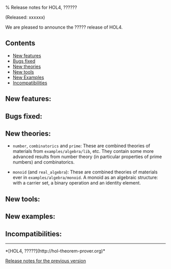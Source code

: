 % Release notes for HOL4, ??????

<!-- search and replace ?????? strings corresponding to release name -->
<!-- indent code within bulleted lists to column 11 -->

(Released: xxxxxx)

We are pleased to announce the ????? release of HOL4.

Contents
--------

-   [New features](#new-features)
-   [Bugs fixed](#bugs-fixed)
-   [New theories](#new-theories)
-   [New tools](#new-tools)
-   [New Examples](#new-examples)
-   [Incompatibilities](#incompatibilities)

New features:
-------------

Bugs fixed:
-----------

New theories:
-------------

- `number`, `combinatorics` and `prime`: These are combined theories of materials
   from `examples/algebra/lib`, etc. They contain some more advanced results from
   number theory (in particular properties of prime numbers) and combinatorics.
 
- `monoid` (and `real_algebra`): These are combined theories of materials ever in
  `examples/algebra/monoid`. A monoid as an algebraic structure: with a carrier set,
   a binary operation and an identity element.

New tools:
----------

New examples:
-------------

Incompatibilities:
------------------

* * * * *

<div class="footer">
*[HOL4, ?????](http://hol-theorem-prover.org)*

[Release notes for the previous version](trindemossen-1.release.html)

</div>
